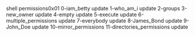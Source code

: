 shell permissions0x01
0-iam_betty update
1-who_am_i update
2-groups
3-new_owner update
4-empty update
5-execute update
6-multiple_permissions update
7-everybody update
8-James_Bond update
9-John_Doe update
10-mirror_permissions
11-directories_permissions update
